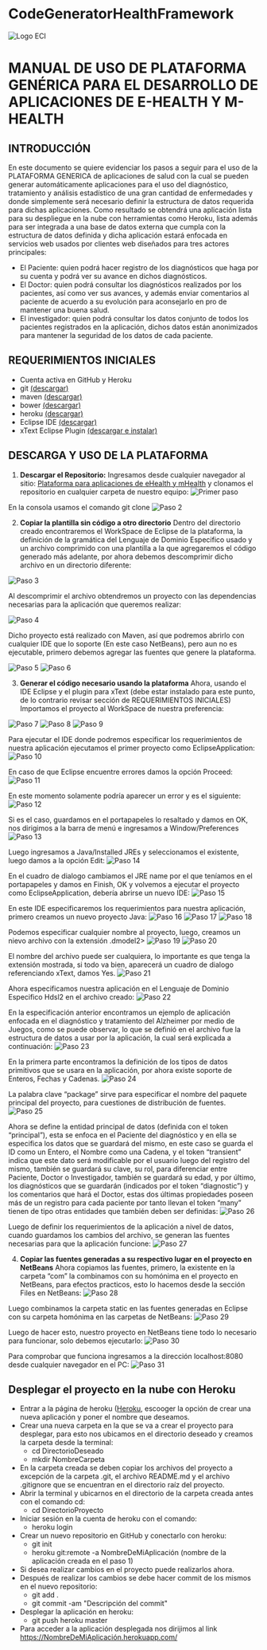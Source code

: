 # CodeGeneratorHealthFramework

![Logo ECI](http://www.escuelaing.edu.co/uploads/descargables/1193_logo_horizontal.jpg)

# **MANUAL DE USO DE PLATAFORMA GENÉRICA PARA EL DESARROLLO DE APLICACIONES DE E-HEALTH Y M-HEALTH**

## **INTRODUCCIÓN**

En este documento se quiere evidenciar los pasos a seguir para el uso de la PLATAFORMA GENERICA de aplicaciones de salud con la cual se pueden generar automáticamente aplicaciones para el uso del diagnóstico, tratamiento y análisis estadístico de una gran cantidad de enfermedades y donde simplemente será necesario definir la estructura de datos requerida para dichas aplicaciones. Como resultado se obtendrá una aplicación lista para su despliegue en la nube con herramientas como Heroku, lista además para ser integrada a una base de datos externa que cumpla con la estructura de datos definida y dicha aplicación estará enfocada en servicios web usados por clientes web diseñados para tres actores principales:
* El Paciente: quien podrá hacer registro de los diagnósticos que haga por su cuenta y podrá ver su avance en dichos diagnósticos.
* El Doctor: quien podrá consultar los diagnósticos realizados por los pacientes, así como ver sus avances, y además enviar comentarios al paciente de acuerdo a su evolución para aconsejarlo en pro de mantener una buena salud.
* El investigador: quien podrá consultar los datos conjunto de todos los pacientes registrados en la aplicación, dichos datos están anonimizados para mantener la seguridad de los datos de cada paciente.

## **REQUERIMIENTOS INICIALES**

* Cuenta activa en GitHub y Heroku
* git [(descargar)](https://git-scm.com/downloads)
* maven [(descargar)](https://maven.apache.org/download.cgi)
* bower [(descargar)](https://bower.io/#install-bower)
* heroku [(descargar)](https://devcenter.heroku.com/articles/heroku-cli)
* Eclipse IDE [ (descargar)](https://www.eclipse.org/downloads/)
* xText Eclipse Plugin [(descargar e instalar)](https://eclipse.org/Xtext/download.html)

## **DESCARGA Y USO DE LA PLATAFORMA**

1. **Descargar el Repositorio:**
Ingresamos desde cualquier navegador al sitio: [Plataforma para aplicaciones de eHealth y mHealth](https://github.com/PipeRojas/CodeGeneratorHealthFramework) y clonamos el repositorio en cualquier carpeta de nuestro equipo:
![Primer paso](https://github.com/AlejandraZamora/HealthImages/blob/master/imagenes/1.png)

En la consola usamos el comando git clone <Link al Repositorio>
![Paso 2](https://github.com/AlejandraZamora/HealthImages/blob/master/imagenes/2.png)

2. **Copiar la plantilla sin código a otro directorio**
Dentro del directorio creado encontraremos el WorkSpace de Eclipse de la plataforma, la definición de la gramática del Lenguaje de Dominio Especifico usado y un archivo comprimido con una plantilla a la que agregaremos el código generado más adelante, por ahora debemos descomprimir dicho archivo en un directorio diferente:

![Paso 3](https://github.com/AlejandraZamora/HealthImages/blob/master/imagenes/3.png)

Al descomprimir el archivo obtendremos un proyecto con las dependencias necesarias para la aplicación que queremos realizar:

![Paso 4](https://github.com/AlejandraZamora/HealthImages/blob/master/imagenes/4.png)

Dicho proyecto está realizado con Maven, así que podremos abrirlo con cualquier IDE que lo soporte (En este caso NetBeans), pero aun no es ejecutable, primero debemos agregar las fuentes que genere la plataforma.

![Paso 5](https://github.com/AlejandraZamora/HealthImages/blob/master/imagenes/5.png)
![Paso 6](https://github.com/AlejandraZamora/HealthImages/blob/master/imagenes/6.png)

3. **Generar el código necesario usando la plataforma**
Ahora, usando el IDE Eclipse y el plugin para xText (debe estar instalado para este punto, de lo contrario revisar sección de REQUERIMIENTOS INICIALES)
Importamos el proyecto al WorkSpace de nuestra preferencia:

![Paso 7](https://github.com/AlejandraZamora/HealthImages/blob/master/imagenes/7.png)
![Paso 8](https://github.com/AlejandraZamora/HealthImages/blob/master/imagenes/8.png)
![Paso 9](https://github.com/AlejandraZamora/HealthImages/blob/master/imagenes/9.png)

Para ejecutar el IDE donde podremos especificar los requerimientos de nuestra aplicación ejecutamos el primer proyecto como EclipseApplication:
![Paso 10](https://github.com/AlejandraZamora/HealthImages/blob/master/imagenes/10.png)

En caso de que Eclipse encuentre errores damos la opción Proceed:
![Paso 11](https://github.com/AlejandraZamora/HealthImages/blob/master/imagenes/11.png)

En este momento solamente podría aparecer un error y es el siguiente:
![Paso 12](https://github.com/AlejandraZamora/HealthImages/blob/master/imagenes/12.png)

Si es el caso, guardamos en el portapapeles lo resaltado y damos en OK, nos dirigimos a la barra de menú e ingresamos a Window/Preferences
![Paso 13](https://github.com/AlejandraZamora/HealthImages/blob/master/imagenes/13.png)

Luego ingresamos a Java/Installed JREs y seleccionamos el existente, luego damos a la opción Edit:
![Paso 14](https://github.com/AlejandraZamora/HealthImages/blob/master/imagenes/14.png)

En el cuadro de dialogo cambiamos el JRE name por el que teníamos en el portapapeles y damos en Finish, OK y volvemos a ejecutar el proyecto como EclipseApplication, debería abrirse un nuevo IDE:
![Paso 15](https://github.com/AlejandraZamora/HealthImages/blob/master/imagenes/15.png)

En este IDE especificaremos los requerimientos para nuestra aplicación, primero creamos un nuevo proyecto Java:
![Paso 16](https://github.com/AlejandraZamora/HealthImages/blob/master/imagenes/16.png)
![Paso 17](https://github.com/AlejandraZamora/HealthImages/blob/master/imagenes/17.png)
![Paso 18](https://github.com/AlejandraZamora/HealthImages/blob/master/imagenes/18.png)

Podemos especificar cualquier nombre al proyecto, luego, creamos un nievo archivo con la extensión .dmodel2>
![Paso 19](https://github.com/AlejandraZamora/HealthImages/blob/master/imagenes/19.png)
![Paso 20](https://github.com/AlejandraZamora/HealthImages/blob/master/imagenes/20.png)

El nombre del archivo puede ser cualquiera, lo importante es que tenga la extensión mostrada, si todo va bien, aparecerá un cuadro de dialogo referenciando xText, damos Yes.
![Paso 21](https://github.com/AlejandraZamora/HealthImages/blob/master/imagenes/21.png)

Ahora especificamos nuestra aplicación en el Lenguaje de Dominio Especifico Hdsl2 en el archivo creado:
![Paso 22](https://github.com/AlejandraZamora/HealthImages/blob/master/imagenes/22.png)

En la especificación anterior encontramos un ejemplo de aplicación enfocada en el diagnóstico y tratamiento del Alzheimer por medio de Juegos, como se puede observar, lo que se definió en el archivo fue la estructura de datos a usar por la aplicación, la cual será explicada a continuación:
![Paso 23](https://github.com/AlejandraZamora/HealthImages/blob/master/imagenes/23.png)

En la primera parte encontramos la definición de los tipos de datos primitivos que se usara en la aplicación, por ahora existe soporte de Enteros, Fechas y Cadenas.
![Paso 24](https://github.com/AlejandraZamora/HealthImages/blob/master/imagenes/24.png)

La palabra clave “package” sirve para especificar el nombre del paquete principal del proyecto, para cuestiones de distribución de fuentes.
![Paso 25](https://github.com/AlejandraZamora/HealthImages/blob/master/imagenes/25.png)

Ahora se define la entidad principal de datos (definida con el token “principal”), esta se enfoca en el Paciente del diagnóstico y en ella se especifica los datos que se guardará del mismo, en este caso se guarda el ID como un Entero, el Nombre como una Cadena, y el token “transient” indica que este dato será modificable por el usuario luego del registro del mismo, también se guardará su clave, su rol, para diferenciar entre Paciente, Doctor o Investigador, también se guardará su edad, y por último, los diagnósticos que se guardarán (indicados por el token “diagnostic”) y los comentarios que hará el Doctor, estas dos últimas propiedades poseen más de un registro para cada paciente por tanto llevan el token “many” tienen de tipo otras entidades que también deben ser definidas:
![Paso 26](https://github.com/AlejandraZamora/HealthImages/blob/master/imagenes/26.png)

Luego de definir los requerimientos de la aplicación a nivel de datos, cuando guardamos los cambios del archivo, se generan las fuentes necesarias para que la aplicación funcione:
![Paso 27](https://github.com/AlejandraZamora/HealthImages/blob/master/imagenes/27.png)

4. **Copiar las fuentes generadas a su respectivo lugar en el proyecto en NetBeans**
Ahora copiamos las fuentes, primero, la existente en la carpeta “com” la combinamos con su homónima en el proyecto en NetBeans, para efectos practicos, esto lo hacemos desde la sección Files en NetBeans:
![Paso 28](https://github.com/AlejandraZamora/HealthImages/blob/master/imagenes/28.png)

Luego combinamos la carpeta static en las fuentes generadas en Eclipse con su carpeta homónima en las carpetas de NetBeans:
![Paso 29](https://github.com/AlejandraZamora/HealthImages/blob/master/imagenes/29.png)

Luego de hacer esto, nuestro proyecto en NetBeans tiene todo lo necesario para funcionar, solo debemos ejecutarlo:
![Paso 30](https://github.com/AlejandraZamora/HealthImages/blob/master/imagenes/30.png)

Para comprobar que funciona ingresamos a la dirección localhost:8080 desde cualquier navegador en el PC:
![Paso 31](https://github.com/AlejandraZamora/HealthImages/blob/master/imagenes/31.png)


## **Desplegar el proyecto en la nube con Heroku**
* Entrar a la página de heroku ([Heroku](https://www.heroku.com/), escooger la opción de crear una nueva aplicación y poner el nombre que deseamos.
* Crear una nueva carpeta en la que se va a crear el proyecto para desplegar, para esto nos ubicamos en el directorio deseado y creamos la carpeta desde la terminal:
    *  cd DirectorioDeseado
    *  mkdir NombreCarpeta
* En la carpeta creada se deben copiar los archivos del proyecto a excepción de la carpeta .git, el archivo README.md y el archivo .gitignore que se encuentran en el directorio raíz del proyecto.
* Abrir la terminal y ubicarnos en el directorio de la carpeta creada antes con el comando cd:
    *  cd DirectorioProyecto
* Iniciar sesión en la cuenta de heroku con el comando:
    *  heroku login
* Crear un nuevo repositorio en GitHub y conectarlo con heroku:
    *  git init
    *  heroku git:remote -a NombreDeMiAplicación (nombre de la aplicación creada en el paso 1)
* Si desea realizar cambios en el proyecto puede realizarlos ahora.
* Después de realizar los cambios se debe hacer commit de los mismos en el nuevo repositorio:
    *  git add .
    *  git commit -am "Descripción del commit"
* Desplegar la aplicación en heroku:
    *  git push heroku master
* Para acceder a la aplicación desplegada nos dirijimos al link https://NombreDeMiAplicación.herokuapp.com/

